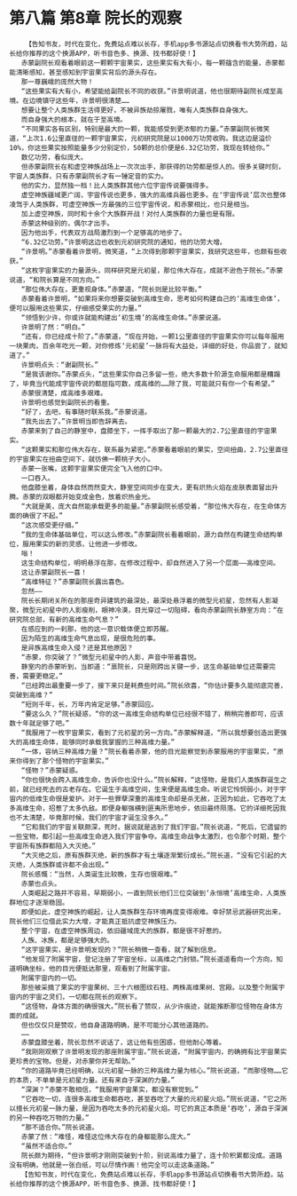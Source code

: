 # 第八篇 第8章 院长的观察
        【告知书友，时代在变化，免费站点难以长存，手机app多书源站点切换看书大势所趋，站长给你推荐的这个换源APP，听书音色多、换源、找书都好使！】
       赤蒙副院长观看着眼前这一颗颗宇宙果实，这些果实有大有小，每一颗蕴含的能量，赤蒙都能清晰感知，甚至感知到宇宙果实背后的源头存在。
       那一尊巍峨的庞然大物！
       “这些果实有大有小，希望能给副院长不同的收获。”许景明说道，他也很期待副院长成至高境。在边境镇守这些年，许景明很清楚……
       想要让整个人类族群生活得更好，不被异族劫掠屠戮，唯有人类族群自身强大。
       而自身强大的根本，就在于至高境。
       “不同果实各有区别，特别是最大的一颗，我能感受到更浓郁的力量。”赤蒙副院长微笑道，“上次1.6公里直径的一颗宇宙果实，元初研究院是以1000万功劳收购。我这边是溢价10%，你这些果实按照能量多少分别定价，50颗的总价便是6.32亿功劳，我现在转给你。”
       数亿功劳，看似庞大。
       但赤蒙副院长在和虚空神族战场上一次次出手，那获得的功劳都是惊人的。很多关键时刻，宇宙人类族群，只有赤蒙副院长才有一锤定音的实力。
       他的实力，显然独一档！比人类族群其他六位宇宙传说要强得多。
       虚空神族疆域更广阔，宇宙传说也更多，强大的高维兵器也更多。在‘宇宙传说’层次也整体凌驾于人类族群，可虚空神族一方最强的三位宇宙传说，和赤蒙相比，也只是相当。
       加上虚空神族，同时和十余个大族群开战！对付人类族群的力量也是有限。
       赤蒙这种级别的，偶尔才出手。
       因为他出手，代表双方战局激烈到一个足够高的地步了。
       “6.32亿功劳。”许景明这边也收到元初研究院的通知，他的功劳大增。
       “许景明。”赤蒙看着许景明，微笑道，“上次得到那颗宇宙果实，我研究这些年，也颇有些收获。”
       “这枚宇宙果实的力量源头，同样研究是元初星，那位伟大存在，成就不逊色于院长。”赤蒙说道，“和院长算是不同方向。”
       “那位伟大存在，更重视身体。”赤蒙道，“院长则是比较平衡。”
       赤蒙看着许景明，“如果将来你想要突破到高维生命，思考如何构建自己的‘高维生命体’，便可以服用这些果实，仔细感受果实的力量。”
       “领悟到少许，你或许就能构建出‘初生境’的高维生命体。”赤蒙说道。
       许景明了然：“明白。”
       “还有，你已经成十阶了。”赤蒙道，“现在开始，一颗1公里直径的宇宙果实你可以每年服用一块果肉，百余年吃光一颗，对你修炼‘元初星’一脉将有大益处，详细的好处，你品尝了，就知道了。”
       许景明点头：“谢副院长。”
       “是我该谢你。”赤蒙点头，“这些果实你自己多留一些，绝大多数十阶源生命服用都是糟蹋了，毕竟当代能成宇宙传说的都屈指可数，成高维的……除了我，可能就只有你一个有希望。”
       赤蒙很清楚，成高维多艰难。
       许景明也感觉到副院长的看重。
       “好了，去吧，有事随时联系我。”赤蒙说道。
       “我先出去了。”许景明当即告辞离去。
       赤蒙来到了自己的静室中，盘膝坐下，一挥手取出了那一颗最大的2.7公里直径的宇宙果实。
       “这颗果实和那位伟大存在，联系最为紧密。”赤蒙看着眼前的果实，空间扭曲，2.7公里直径的宇宙果实在扭曲空间下，就彷佛一颗桃子大小。
       赤蒙一张嘴，这颗宇宙果实便完全飞入他的口中。
       一口吞入。
       他盘膝坐着，身体自然而然变大，静室空间同步在变大，更有炽热火焰在皮肤表面冒出升腾。赤蒙的双眼都开始变成金色，放着炽热金光。
       “大就是美，庞大自然能承载更多的能量。”赤蒙副院长感受着，“那位伟大存在，在生命体方面的确很了不起。”
       “这次感受更仔细。”
       “我的生命体基础单位，可以这么修改。”赤蒙副院长看着眼前，源力自然在构建生命结构单位，服用果实的新的灵感，让他进一步修改。
       嗡！
       这生命结构单位，明明悬浮在那，在修改过程中，却自然进入了另一个层面——高维空间。
       这让赤蒙副院长一喜！
       “高维特征？”赤蒙副院长露出喜色。
       忽然——
       院长长期闭关所在的那座奇异建筑的最深处，最深处悬浮着的微型元初星，忽然有人影凝聚，微型元初星中的人影瘦削，眼神冷漠，目光穿过一切阻碍，看向赤蒙副院长静室方向：“在研究院总部，有新的高维生命气息？”
       在感应到的一刹那，他的这一意识载体便立即苏醒。
       因为陌生的高维生命气息出现，是很危险的事。
       是异族高维生命入侵？还是其他原因？
       “赤蒙，你突破了？”微型元初星中的人影，声音中带着喜悦。
       静室内的赤蒙听到，当即道：“禀院长，只是刚跨出关键一步，这生命基础单位还需要完善，需要更稳定。”
       “已经跨出最重要一步了，接下来只是耗费些时间。”院长欣喜，“你估计要多久能彻底完善，突破到高维？”
       “短则千年，长，万年内肯定足够。”赤蒙回应。
       “要这么久？”院长疑惑，“你的这一高维生命结构单位已经很不错了，稍稍完善即可，应该数十年就足够了吧。”
       “我服用了一枚宇宙果实，看到了元初星的另一方向。”赤蒙解释道，“所以我想要创造出更强大的高维生命体，能够同时承载我掌握的三种高维力量。”
       “一体，容纳三种高维力量？”院长看着赤蒙，他的目光能察觉到赤蒙服用的宇宙果实，“原来你得到了那个怪物的宇宙果实。”
       “怪物？”赤蒙疑惑。
       “你也很快会跨入高维生命，告诉你也没什么。”院长解释，“这怪物，是我们人类族群诞生之前，就已经死去的古老存在。它诞生于高维空间，生来便是高维生命。听说它怜悯弱小，对于宇宙内的低维生命很是爱护。对于一些罪孽深重的高维生命却是杀无赦，正因为如此，它吞吃了太多高维生命，招惹了太多仇敌。即便身躯强横到匪夷所思地步，依旧最终陨落。它的详细死因我也不太清楚，毕竟那时候，我们的宇宙才诞生没多久。”
       “它和我们的宇宙关联颇深，死时，据说就是逃到了我们宇宙。”院长说道，“死后，它遗留的一些宝物，都引起一些高维生命进入我们宇宙争夺。高维生命战争太激烈，也令那个时期，整个宇宙所有族群都陷入大灭绝。”
       “大灭绝之后，原有族群灭绝，新的族群才有土壤逐渐繁衍成长。”院长道，“没有它引起的大灭绝，人类族群或许都不会出现。”
       院长感慨：“当然，人类诞生比较晚，生存也很艰难。”
       赤蒙也点头。
       人类崛起之路并不容易，早期弱小，一直到院长他们三位突破到‘永恒境’高维生命，人类族群地位才逐渐稳固。
       即便如此，虚空神族的崛起，让人类族群生存环境再度变得艰难。幸好禁忌武器研究出来，院长他们三位借此实力大增，才能真正抵抗虚空神族压力。
       整个宇宙，在虚空神族周边，依旧疆域庞大的族群，都是很不好惹的。
       人族、冰族，都是足够强大的。
       “这宇宙果实，是许景明发现的？”院长稍微一查看，就了解到信息。
       “他发现了附属宇宙，登记注册了宇宙坐标，以高维之门封锁。”院长遥遥看向一个方向，知道明确坐标，他的目光便抵达那里，观看到了附属宇宙。
       附属宇宙内的一切。
       那些被采摘了果实的宇宙果树、三十六根图纹石柱、两株高维果树、宫殿。以及整个附属宇宙内的宇宙之灵们，一切都在院长的观察下。
       “这怪物，身体方面的确很强大。”院长看了赞叹，从少许痕迹，就能推断那位怪物在身体方面的成就。
       但也仅仅只是赞叹，他自身道路明确，是不可能分心其他道路的。
       ……
       赤蒙盘膝坐着，院长忽然不说话了，这让他有些困惑，但他耐心等着。
       “我刚刚观察了许景明发现的那座附属宇宙。”院长说道，“附属宇宙内，的确拥有比宇宙果实更珍贵的宝物。但是，对赤蒙你并无帮助。”
       “你的道路毕竟已经明确，以元初星一脉的三种高维力量为核心。”院长说道，“而那怪物……它的本质，不单单是元初星力量。还有来自于深渊的力量。”
       “深渊？”赤蒙不敢相信，“我服用宇宙果实，都没有察觉到。”
       “它吞吃一切，连很多高维生命都吞吃，甚至吞吃了大量的元初星火焰。”院长说道，“它之所以擅长元初星一脉力量，是因为吞吃太多的元初星火焰。可它的真正本质是‘吞吃’，源自于深渊的另一种吞吃万物的力量。”
       “那不适合你。”院长说道。
       赤蒙了然：“难怪，难怪这位伟大存在的身躯能那么庞大。”
       “虽然不适合你。”
       院长颇为期待，“但许景明才刚刚突破到十阶，别说高维力量了，连十阶积累都没成。道路没有明确，他就是一张白纸，可以尽情作画！他完全可以走这条道路。”
       【告知书友，时代在变化，免费站点难以长存，手机app多书源站点切换看书大势所趋，站长给你推荐的这个换源APP，听书音色多、换源、找书都好使！】